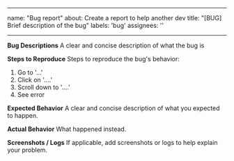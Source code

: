 
---

name: "Bug report"
about: Create a report to help another dev
title: "[BUG] Brief description of the bug"
labels: 'bug'
assignees: ''

---

**Bug Descriptions**
A clear and concise description of what the bug is

**Steps to Reproduce**
Steps to reproduce the bug's behavior:

1. Go to '...'
2. Click on '....'
3. Scroll down to '....'
4. See error

**Expected Behavior**
A clear and concise description of what you expected to happen.

**Actual Behavior**
What happened instead.

**Screenshots / Logs**
If applicable, add screenshots or logs to help explain your problem.
